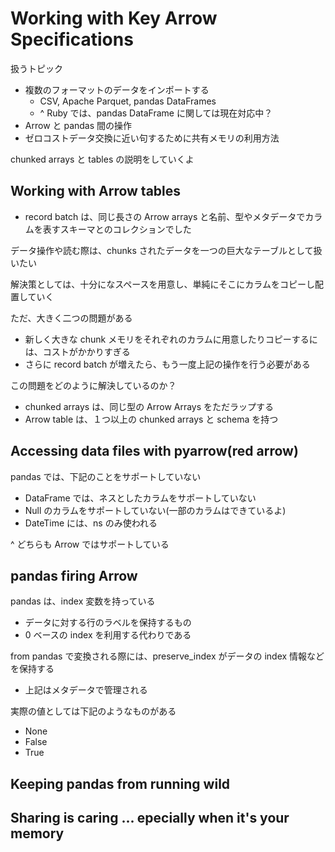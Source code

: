 # Working with Key Arrow Specifications

扱うトピック
- 複数のフォーマットのデータをインポートする
  - CSV, Apache Parquet, pandas DataFrames
  - ^ Ruby では、pandas DataFrame に関しては現在対応中？
- Arrow と pandas 間の操作
- ゼロコストデータ交換に近い句するために共有メモリの利用方法

chunked arrays と tables の説明をしていくよ

## Working with Arrow tables
- record batch は、同じ長さの Arrow arrays と名前、型やメタデータでカラムを表すスキーマとのコレクションでした

データ操作や読む際は、chunks されたデータを一つの巨大なテーブルとして扱いたい

解決策としては、十分になスペースを用意し、単純にそこにカラムをコピーし配置していく

ただ、大きく二つの問題がある
- 新しく大きな chunk メモリをそれぞれのカラムに用意したりコピーするには、コストがかかりすぎる
- さらに record batch が増えたら、もう一度上記の操作を行う必要がある

この問題をどのように解決しているのか？
- chunked arrays は、同じ型の Arrow Arrays をただラップする
- Arrow table は、１つ以上の chunked arrays と schema を持つ

## Accessing data files with pyarrow(red arrow)

pandas では、下記のことをサポートしていない
- DataFrame では、ネスとしたカラムをサポートしていない
- Null のカラムをサポートしていない(一部のカラムはできているよ)
- DateTime には、ns のみ使われる

^ どちらも Arrow ではサポートしている

## pandas firing Arrow

pandas は、index 変数を持っている
- データに対する行のラベルを保持するもの
- 0 ベースの index を利用する代わりである

from pandas で変換される際には、preserve_index がデータの index 情報などを保持する
- 上記はメタデータで管理される

実際の値としては下記のようなものがある
- None
- False
- True

## Keeping pandas from running wild

## Sharing is caring ... epecially when it's your memory
